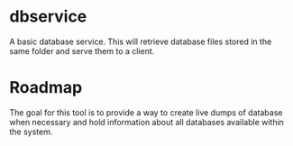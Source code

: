 dbservice
=========

A basic database service. This will retrieve database files stored in the same folder and serve them to a client.

Roadmap
=======
The goal for this tool is to provide a way to create live dumps of database when necessary and hold information about all databases available within the system.

